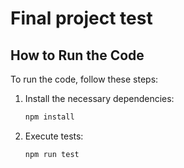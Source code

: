 # Final project test

## How to Run the Code

To run the code, follow these steps:

1. Install the necessary dependencies:
    ```sh
    npm install
    ```

2. Execute tests:
    ```sh
    npm run test
    ```
